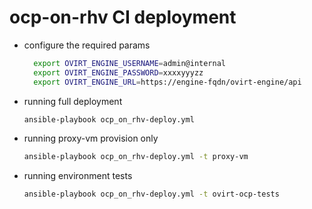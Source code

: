 # ocp-on-rhv CI deployment
- configure the required params
  ```bash
    export OVIRT_ENGINE_USERNAME=admin@internal
    export OVIRT_ENGINE_PASSWORD=xxxxyyyzz
    export OVIRT_ENGINE_URL=https://engine-fqdn/ovirt-engine/api
  ```

- running full  deployment
  ```bash
  ansible-playbook ocp_on_rhv-deploy.yml
  ```

- running proxy-vm provision only
  ```bash
  ansible-playbook ocp_on_rhv-deploy.yml -t proxy-vm
  ```

- running environment tests
  ```bash
  ansible-playbook ocp_on_rhv-deploy.yml -t ovirt-ocp-tests
  ```